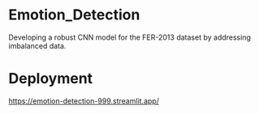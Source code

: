 # Emotion_Detection
Developing a robust CNN model for the FER-2013 dataset by addressing imbalanced data.

# Deployment
https://emotion-detection-999.streamlit.app/
